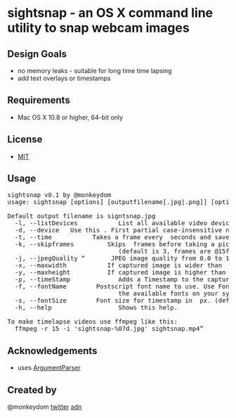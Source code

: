 # sightsnap - an OS X command line utility to snap webcam images

## Design Goals
* no memory leaks - suitable for long time time lapsing
* add text overlays or timestamps

## Requirements
* Mac OS X 10.8 or higher, 64-bit only

## License

* [MIT](http://www.opensource.org/licenses/mit-license.php)

## Usage

<pre>
sightsnap v0.1 by @monkeydom
usage: sightsnap [options] [outputfilename[.jpg|.png]] [options]

Default output filename is signtsnap.jpg
  -l, --listDevices           List all available video devices and their formats.
  -d, --device <videoDevice>  Use this <videoDevice>. First partial case-insensitive name match is taken.
  -t, --time <delay>          Takes a frame every <delay> seconds and saves as outputfilename-XXXXXXX.jpg continuously.
  -k, --skipframes <n>        Skips <n> frames before taking a picture. Gives cam warmup time.
                              (default is 3, frames are @15fps)
  -j, --jpegQuality <q>       JPEG image quality from 0.0 to 1.0 (default is 0.8).
  -x, --maxwidth <w>          If captured image is wider than <w> px, scale it down to fit.
  -y, --maxheight <h>         If captured image is higher than <h> px, scale it down to fit.
  -p, --timeStamp             Adds a Timestamp to the captured image.
  -f, --fontName <font>       Postscript font name to use. Use FontBook.app->Font Info to find out about 
                              the available fonts on your system (default is 'HelveticaNeue-Bold')
  -s, --fontSize <size>       Font size for timestamp in <size> px. (default is 40)
  -h, --help                  Shows this help.

To make timelapse videos use ffmpeg like this:
  ffmpeg -r 15 -i 'sightsnap-%07d.jpg' sightsnap.mp4</pre>

## Acknowledgements
* uses [ArgumentParser](https://github.com/NSError/ArgumentParser)

## Created by
@monkeydom [twitter](http://twitter.com/monkeydom) [adn](http://app.net/monkeydom)